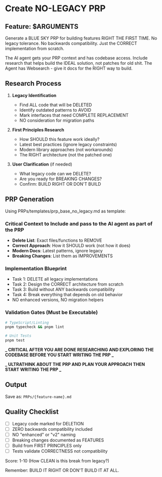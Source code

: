 # Create NO-LEGACY PRP

## Feature: $ARGUMENTS

Generate a BLUE SKY PRP for building features RIGHT THE FIRST TIME. No legacy tolerance. No backwards compatibility. Just the CORRECT implementation from scratch.

The AI agent gets your PRP context and has codebase access. Include research that helps build the IDEAL solution, not patches for old shit. The Agent has Websearch - give it docs for the RIGHT way to build.

## Research Process

1. **Legacy Identification**

   - Find ALL code that will be DELETED
   - Identify outdated patterns to AVOID
   - Mark interfaces that need COMPLETE REPLACEMENT
   - NO consideration for migration paths

2. **First Principles Research**

   - How SHOULD this feature work ideally?
   - Latest best practices (ignore legacy constraints)
   - Modern library approaches (not workarounds)
   - The RIGHT architecture (not the patched one)

3. **User Clarification** (if needed)
   - What legacy code can we DELETE?
   - Are you ready for BREAKING CHANGES?
   - Confirm: BUILD RIGHT OR DON'T BUILD

## PRP Generation

Using PRPs/templates/prp_base_no_legacy.md as template:

### Critical Context to Include and pass to the AI agent as part of the PRP

- **Delete List**: Exact files/functions to REMOVE
- **Correct Approach**: How it SHOULD work (not how it does)
- **Modern Docs**: Latest patterns, ignore legacy
- **Breaking Changes**: List them as IMPROVEMENTS

### Implementation Blueprint

- Task 1: DELETE all legacy implementations
- Task 2: Design the CORRECT architecture from scratch
- Task 3: Build without ANY backwards compatibility
- Task 4: Break everything that depends on old behavior
- NO enhanced versions, NO migration helpers

### Validation Gates (Must be Executable)

```bash
# TypeScript/Linting
pnpm typecheck && pnpm lint

# Unit Tests
pnpm test

```

**_ CRITICAL AFTER YOU ARE DONE RESEARCHING AND EXPLORING THE CODEBASE BEFORE YOU START WRITING THE PRP _**

**_ ULTRATHINK ABOUT THE PRP AND PLAN YOUR APPROACH THEN START WRITING THE PRP _**

## Output

Save as: `PRPs/{feature-name}.md`

## Quality Checklist

- [ ] Legacy code marked for DELETION
- [ ] ZERO backwards compatibility included
- [ ] NO "enhanced" or "v2" naming
- [ ] Breaking changes documented as FEATURES
- [ ] Build from FIRST PRINCIPLES only
- [ ] Tests validate CORRECTNESS not compatibility

Score: 1-10 (How CLEAN is this break from legacy?)

Remember: BUILD IT RIGHT OR DON'T BUILD IT AT ALL.
